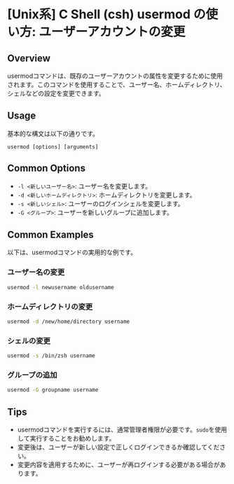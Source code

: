 # [Unix系] C Shell (csh) usermod の使い方: ユーザーアカウントの変更

## Overview
usermodコマンドは、既存のユーザーアカウントの属性を変更するために使用されます。このコマンドを使用することで、ユーザー名、ホームディレクトリ、シェルなどの設定を変更できます。

## Usage
基本的な構文は以下の通りです。

```
usermod [options] [arguments]
```

## Common Options
- `-l <新しいユーザー名>`: ユーザー名を変更します。
- `-d <新しいホームディレクトリ>`: ホームディレクトリを変更します。
- `-s <新しいシェル>`: ユーザーのログインシェルを変更します。
- `-G <グループ>`: ユーザーを新しいグループに追加します。

## Common Examples
以下は、usermodコマンドの実用的な例です。

### ユーザー名の変更
```bash
usermod -l newusername oldusername
```

### ホームディレクトリの変更
```bash
usermod -d /new/home/directory username
```

### シェルの変更
```bash
usermod -s /bin/zsh username
```

### グループの追加
```bash
usermod -G groupname username
```

## Tips
- usermodコマンドを実行するには、通常管理者権限が必要です。`sudo`を使用して実行することをお勧めします。
- 変更後は、ユーザーが新しい設定で正しくログインできるか確認してください。
- 変更内容を適用するために、ユーザーが再ログインする必要がある場合があります。